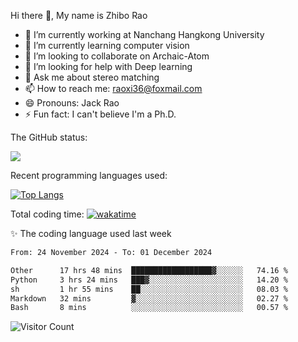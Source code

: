 Hi there 👋, My name is Zhibo Rao
- 🔭 I’m currently working at Nanchang Hangkong University
- 🌱 I’m currently learning computer vision
- 👯 I’m looking to collaborate on Archaic-Atom
- 🤔 I’m looking for help with Deep learning
- 💬 Ask me about stereo matching
- 📫 How to reach me: raoxi36@foxmail.com
- 😄 Pronouns: Jack Rao
- ⚡ Fun fact: I can't believe I'm a Ph.D.

The GitHub status:

![](https://github-readme-stats.vercel.app/api?username=ZhiboRao)

Recent programming languages used:

[![Top Langs](https://github-readme-stats.vercel.app/api/top-langs/?username=ZhiboRao&layout=compact)](https://github.com/anuraghazra/github-readme-stats)

Total coding time: [![wakatime](https://wakatime.com/badge/user/51ec5ec7-4742-4243-9eea-732ade32c0b7.svg)](https://wakatime.com/@51ec5ec7-4742-4243-9eea-732ade32c0b7)

✨ The coding language used last week 
<!--START_SECTION:waka-->

```txt
From: 24 November 2024 - To: 01 December 2024

Other      17 hrs 48 mins  ██████████████████▓░░░░░░   74.16 %
Python     3 hrs 24 mins   ███▓░░░░░░░░░░░░░░░░░░░░░   14.20 %
sh         1 hr 55 mins    ██░░░░░░░░░░░░░░░░░░░░░░░   08.03 %
Markdown   32 mins         ▓░░░░░░░░░░░░░░░░░░░░░░░░   02.27 %
Bash       8 mins          ░░░░░░░░░░░░░░░░░░░░░░░░░   00.57 %
```

<!--END_SECTION:waka-->

![Visitor Count](https://profile-counter.glitch.me/Raohaocheng/count.svg)
